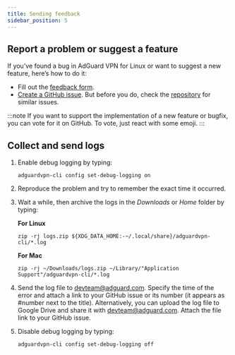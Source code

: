 ```yaml
---
title: Sending feedback
sidebar_position: 5
---
```


## Report a problem or suggest a feature

If you’ve found a bug in AdGuard VPN for Linux or want to suggest a new feature, here’s how to do it:

- Fill out the [feedback form](https://surveys.adguard.info/en/vpn_linux/form.html).
- [Create a GitHub issue](https://github.com/AdguardTeam/AdGuardVPNCLI/issues/new/choose). But before you do, check the [repository](https://github.com/AdguardTeam/AdGuardVPNCLI/issues?q=is%3Aissue) for similar issues.

:::note
If you want to support the implementation of a new feature or bugfix, you can vote for it on GitHub. To vote, just react with some emoji.
:::

## Collect and send logs

1. Enable debug logging by typing:

    `adguardvpn-cli config set-debug-logging on`

1. Reproduce the problem and try to remember the exact time it occurred.

1. Wait a while, then archive the logs in the *Downloads* or *Home* folder by typing:

    **For Linux**

    `zip -rj logs.zip ${XDG_DATA_HOME:-~/.local/share}/adguardvpn-cli/*.log`

    **For Mac**

    `zip -rj ~/Downloads/logs.zip ~/Library/"Application Support"/adguardvpn-cli/*.log`

1. Send the log file to <devteam@adguard.com>. Specify the time of the error and attach a link to your GitHub issue or its number (it appears as #number next to the title).
Alternatively, you can upload the log file to Google Drive and share it with <devteam@adguard.com>. Attach the file link to your GitHub issue.

1. Disable debug logging by typing:

    `adguardvpn-cli config set-debug-logging off`
